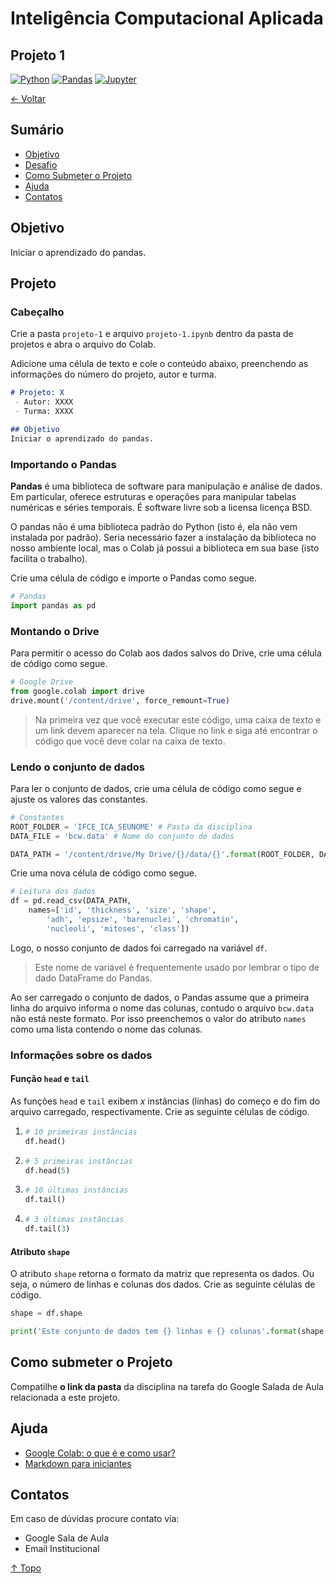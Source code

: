 # Inteligência Computacional Aplicada
## Projeto 1

[![Python](https://img.shields.io/badge/-python-gray?logo=python)](https://www.python.org/)
[![Pandas](https://img.shields.io/badge/-pandas-gray?logo=pandas)](https://pandas.pydata.org/)
[![Jupyter](https://img.shields.io/badge/-jupyter-gray?logo=jupyter)](https://jupyter.org/)

[← Voltar](../README.md)

## Sumário

- [Objetivo](#objetivo)
- [Desafio](#desafio)
- [Como Submeter o Projeto](#como-submeter-o-projeto)
- [Ajuda](#ajuda)
- [Contatos](#contatos)

## Objetivo
Iniciar o aprendizado do pandas.

## Projeto

### Cabeçalho

Crie a pasta `projeto-1` e arquivo `projeto-1.ipynb` dentro da pasta de projetos e abra o arquivo do Colab.

Adicione uma célula de texto e cole o conteúdo abaixo, preenchendo as informações do número do projeto, autor e turma.

```md
# Projeto: X
 - Autor: XXXX
 - Turma: XXXX

## Objetivo
Iniciar o aprendizado do pandas.
```

### Importando o Pandas

**Pandas** é uma biblioteca de software para manipulação e análise de dados. Em particular, oferece estruturas e operações para manipular tabelas numéricas e séries temporais. É software livre sob a licensa licença BSD.

O pandas não é uma biblioteca padrão do Python (isto é, ela não vem instalada por padrão). Seria necessário fazer a instalação da biblioteca no nosso ambiente local, mas o Colab já possui a biblioteca em sua base (isto facilita o trabalho).

Crie uma célula de código e importe o Pandas como segue.

```py
# Pandas
import pandas as pd
```

### Montando o Drive 

Para permitir o acesso do Colab aos dados salvos do Drive, crie uma célula de código como segue.

```py
# Google Drive
from google.colab import drive
drive.mount('/content/drive', force_remount=True)
```

> Na primeira vez que você executar este código, uma caixa de texto e um link devem aparecer na tela. Clique no link e siga até encontrar o código que você deve colar na caixa de texto. 

### Lendo o conjunto de dados

Para ler o conjunto de dados, crie uma célula de código como segue e ajuste os valores das constantes.

```py
# Constantes
ROOT_FOLDER = 'IFCE_ICA_SEUNOME' # Pasta da disciplina
DATA_FILE = 'bcw.data' # Nome do conjunto de dados

DATA_PATH = '/content/drive/My Drive/{}/data/{}'.format(ROOT_FOLDER, DATA_FILE)
```

Crie uma nova célula de código como segue.

```py
# Leitura dos dados
df = pd.read_csv(DATA_PATH, 
    names=['id', 'thickness', 'size', 'shape', 
        'adh', 'epsize', 'barenuclei', 'chromatin',
        'nucleoli', 'mitoses', 'class'])
```

Logo, o nosso conjunto de dados foi carregado na variável `df`.

> Este nome de variável é frequentemente usado por lembrar o tipo de dado DataFrame do Pandas.

Ao ser carregado o conjunto de dados, o Pandas assume que a primeira linha do arquivo informa o nome das colunas, contudo o arquivo `bcw.data` não está neste formato. Por isso preenchemos o valor do atributo `names` como uma lista contendo o nome das colunas.

### Informações sobre os dados

#### Função `head` e `tail`

As funções `head` e `tail` exibem *x* instâncias (linhas) do começo e do fim do arquivo carregado, respectivamente. Crie as seguinte células de código.

1. 
    ```py
    # 10 primeiras instâncias
    df.head()
    ```

1. 
    ```py
    # 5 primeiras instâncias
    df.head(5)
    ```

1.
    ```py
    # 10 últimas instâncias
    df.tail()
    ```

1.
    ```py
    # 3 últimas instâncias
    df.tail(3)
    ```

#### Atributo `shape`

O atributo `shape` retorna o formato da matriz que representa os dados. Ou seja, o número de linhas e colunas dos dados. Crie as seguinte células de código.

```py
shape = df.shape

print('Este conjunto de dados tem {} linhas e {} colunas'.format(shape[0], shape[1]))
```

## Como submeter o Projeto

Compatilhe **o link da pasta** da disciplina na tarefa do Google Salada de Aula relacionada a este projeto.

## Ajuda

- [Google Colab: o que é e como usar?](https://www.alura.com.br/artigos/google-colab-o-que-e-e-como-usar)
 - [Markdown para iniciantes](https://produtive.me/guia/markdown-um-guia-para-iniciantes/)

## Contatos

Em caso de dúvidas procure contato via:
 - Google Sala de Aula
 - Email Institucional

[↑ Topo](#inteligência-computacional-aplicada)